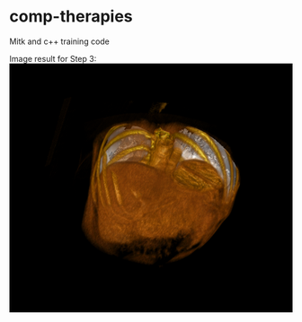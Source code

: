 # comp-therapies

Mitk and c++ training code


Image result for Step 3:
![Step 3 Render result](https://github.com/RocioLO/comp-therapies/blob/master/images/3DRender.PNG)


